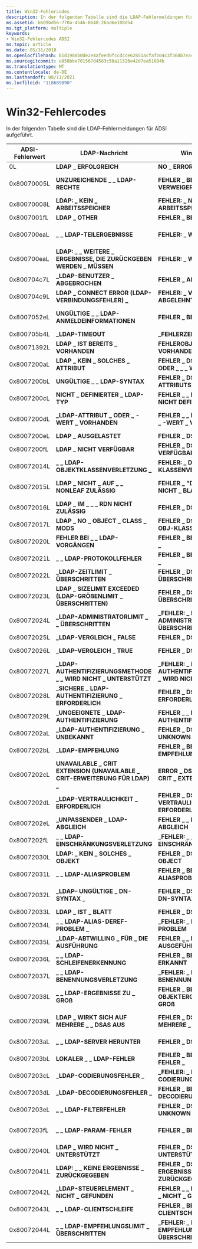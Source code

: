```yaml
---
title: Win32-Fehlercodes
description: In der folgenden Tabelle sind die LDAP-Fehlermeldungen für ADSI aufgeführt.
ms.assetid: b609bd56-770a-4546-8640-26ad6e108d54
ms.tgt_platform: multiple
keywords:
- Win32-Fehlercodes ADSI
ms.topic: article
ms.date: 05/31/2018
ms.openlocfilehash: b1d1986b0de2e4afeed0fccdcce62851acfaf104c3f360b7ea462410f4484f7e
ms.sourcegitcommit: e858bbe701567d4583c50a11326e42d7ea51804b
ms.translationtype: MT
ms.contentlocale: de-DE
ms.lasthandoff: 08/11/2021
ms.locfileid: "118689890"
---
```

# <a name="win32-error-codes"></a>Win32-Fehlercodes

In der folgenden Tabelle sind die LDAP-Fehlermeldungen für ADSI aufgeführt.



| ADSI-Fehlerwert | LDAP-Nachricht                           | Win32-Nachricht                               | Beschreibung                                      |
|------------------|----------------------------------------|---------------------------------------------|--------------------------------------------------|
| 0L               | **LDAP \_ ERFOLGREICH**                      | **NO \_ ERROR**                               | Vorgang erfolgreich.                             |
| 0x80070005L      | **UNZUREICHENDE \_ \_ LDAP-RECHTE**         | **FEHLER \_ BEIM \_ ZUGRIFF VERWEIGERT**                   | Der Benutzer verfügt über unzureichende Zugriffsrechte.             |
| 0x80070008L      | **LDAP: \_ KEIN \_ ARBEITSSPEICHER**                   | **FEHLER: \_ NICHT \_ GENÜGEND \_ ARBEITSSPEICHER**              | System ist nicht genügend Arbeitsspeicher verfügbar.                         |
| 0x8007001fL      | **LDAP \_ OTHER**                        | **FEHLER \_ BEIM FEHLER \_ "GEN"**                     | Unbekannter Fehler.                                   |
| 0x800700eaL      | **\_ \_ LDAP-TEILERGEBNISSE**             | **FEHLER: \_ WEITERE \_ DATEN**                       | Empfangene Teilergebnisse und Empfehlungen.          |
| 0x800700eaL      | **LDAP: \_ \_ WEITERE \_ ERGEBNISSE, DIE ZURÜCKGEBEN WERDEN \_ MÜSSEN**    | **FEHLER: \_ WEITERE \_ DATEN**                       | Es sollen weitere Ergebnisse zurückgegeben werden.                 |
| 0x800704c7L      | **\_LDAP-BENUTZER \_ ABGEBROCHEN**              | **FEHLER \_ ABGEBROCHEN**                        | Der Benutzer hat den Vorgang abgebrochen.                     |
| 0x800704c9L      | **LDAP \_ CONNECT ERROR (LDAP-VERBINDUNGSFEHLER) \_**               | **FEHLER: \_ VERBINDUNG \_ ABGELEHNT**              | Die Verbindung kann nicht hergestellt werden.                 |
| 0x8007052eL      | **UNGÜLTIGE \_ \_ LDAP-ANMELDEINFORMATIONEN**         | **FEHLER \_ BEI DER \_ ANMELDUNG**                   | Die angegebenen Anmeldeinformationen sind ungültig.                |
| 0x800705b4L      | **\_LDAP-TIMEOUT**                      | **\_FEHLERZEITÜBERSCHREITUNG**                          | Time out bei der Suche.                                |
| 0x80071392L      | **LDAP \_ IST BEREITS \_ VORHANDEN**              | **FEHLEROBJEKT \_ \_ IST BEREITS \_ VORHANDEN**          | Das Objekt ist bereits vorhanden.                           |
| 0x8007200aL      | **LDAP \_ KEIN \_ SOLCHES \_ ATTRIBUT**          | **FEHLER \_ DS \_ KEIN ATTRIBUT ODER \_ \_ \_ WERT**     | Das angeforderte Attribut ist nicht vorhanden.              |
| 0x8007200bL      | **UNGÜLTIGE \_ \_ LDAP-SYNTAX**              | **FEHLER \_ DS \_ UNGÜLTIGE \_ ATTRIBUTSYNTAX \_**   | Die Syntax ist ungültig.                             |
| 0x8007200cL      | **NICHT \_ DEFINIERTER \_ LDAP-TYP**              | **FEHLER \_ \_ DS-ATTRIBUTTYP \_ \_ NICHT DEFINIERT**   | Typ nicht definiert.                                |
| 0x8007200dL      | **\_LDAP-ATTRIBUT \_ ODER \_ -WERT \_ VORHANDEN** | **FEHLER \_ \_ DS-ATTRIBUT \_ ODER \_ -WERT \_ VORHANDEN** | Das Attribut ist vorhanden, oder der Wert wurde zugewiesen. |
| 0x8007200eL      | **LDAP \_ AUSGELASTET**                         | **FEHLER \_ DS \_ AUSGELASTET**                         | Der Server ist ausgelastet.                                  |
| 0x8007200fL      | **LDAP \_ NICHT VERFÜGBAR**                  | **FEHLER \_ DS \_ NICHT VERFÜGBAR**                  | Der Server ist nicht verfügbar.                         |
| 0x80072014L      | **\_ \_ LDAP-OBJEKTKLASSENVERLETZUNG \_**     | **FEHLER: \_ DS \_ OBJ-KLASSENVERLETZUNG \_ \_**        | Objektklassenverletzung.                          |
| 0x80072015L      | **LDAP \_ NICHT \_ AUF \_ \_ NONLEAF ZULÄSSIG**    | **FEHLER \_ "DS \_ \_ CANT" AUF NICHT \_ BLATT \_**          | Der Vorgang ist für ein Nichtblattobjekt nicht zulässig.  |
| 0x80072016L      | **LDAP \_ IM \_ \_ \_ RDN NICHT ZULÄSSIG**        | **FEHLER \_ DS \_ CANT \_ ON \_ RDN**                | Der Vorgang ist für ein RDN nicht zulässig.              |
| 0x80072017L      | **LDAP \_ NO \_ OBJECT \_ CLASS \_ MODS**      | **FEHLER \_ DS \_ CANT \_ MOD \_ OBJ-KLASSE \_**        | Die Objektklasse kann nicht geändert werden.                      |
| 0x80072020L      | **FEHLER BEI \_ \_ LDAP-VORGÄNGEN**            | **FEHLER \_ BEI \_ DS-VORGÄNGEN \_**            | Vorgangsfehler.                        |
| 0x80072021L      | **\_ \_ LDAP-PROTOKOLLFEHLER**              | **FEHLER \_ BEIM \_ DS-PROTOKOLL \_**              | Protokollfehler.                         |
| 0x80072022L      | **\_LDAP-ZEITLIMIT \_ ÜBERSCHRITTEN**          | **FEHLER \_ DS \_ TIMELIMIT \_ ÜBERSCHRITTEN**          | Das Zeitlimit wurde überschritten.                             |
| 0x80072023L      | **LDAP \_ SIZELIMIT EXCEEDED (LDAP-GRÖßENLIMIT \_ ÜBERSCHRITTEN)**          | **FEHLER \_ DS \_ SIZELIMIT \_ ÜBERSCHRITTEN**          | Das Größenlimit wurde überschritten.                             |
| 0x80072024L      | **\_LDAP-ADMINISTRATORLIMIT \_ \_ ÜBERSCHRITTEN**       | **\_FEHLER: \_ DS-ADMINISTRATORLIMIT \_ \_ ÜBERSCHRITTEN**       | Das Verwaltungslimit auf dem Server wurde überschritten.     |
| 0x80072025L      | **\_LDAP-VERGLEICH \_ FALSE**               | **FEHLER \_ DS \_ COMPARE \_ FALSE**               | Compare yielded **FALSE**.                       |
| 0x80072026L      | **\_LDAP–VERGLEICH \_ TRUE**                | **FEHLER \_ DS \_ COMPARE \_ TRUE**                | Vergleichen Sie den ergibten **TRUE-**.                        |
| 0x80072027L      | **\_LDAP-AUTHENTIFIZIERUNGSMETHODE \_ \_ WIRD NICHT \_ UNTERSTÜTZT** | **\_FEHLER: \_ DS-AUTHENTIFIZIERUNGSMETHODE \_ WIRD NICHT \_ \_ UNTERSTÜTZT** | Die Authentifizierungsmethode wird nicht unterstützt.      |
| 0x80072028L      | **\_SICHERE \_ LDAP-AUTHENTIFIZIERUNG \_ ERFORDERLICH**       | **FEHLER \_ DS \_ STRONG \_ AUTH \_ ERFORDERLICH**       | Eine sichere Authentifizierung ist erforderlich.               |
| 0x80072029L      | **\_UNGEEIGNETE \_ LDAP-AUTHENTIFIZIERUNG**          | **FEHLER \_ \_ DS: UNGEEIGNETE \_ AUTHENTIFIZIERUNG**          | Die Authentifizierung ist ungeeignet.                 |
| 0x8007202aL      | **\_LDAP-AUTHENTIFIZIERUNG \_ UNBEKANNT**                | **FEHLER \_ DS \_ AUTH \_ UNKNOWN**                | Unbekannter Authentifizierungsfehler.           |
| 0x8007202bL      | **\_LDAP-EMPFEHLUNG**                     | **FEHLER \_ BEI DER \_ DS-EMPFEHLUNG**                     | Die Empfehlung kann nicht aufgelöst werden.                         |
| 0x8007202cL      | **UNAVAILABLE \_ CRIT EXTENSION (UNAVAILABLE \_ CRIT-ERWEITERUNG FÜR LDAP) \_** | **ERROR \_ DS \_ UNAVAILABLE \_ CRIT \_ EXTENSION** | Die kritische Erweiterung ist nicht verfügbar.               |
| 0x8007202dL      | **\_LDAP-VERTRAULICHKEIT \_ ERFORDERLICH**    | **FEHLER \_ DS \_ VERTRAULICHKEIT \_ ERFORDERLICH**    | Vertraulichkeit ist erforderlich.                     |
| 0x8007202eL      | **\_UNPASSENDER \_ LDAP-ABGLEICH**      | **FEHLER \_ \_ DS– UNGEEIGNETER \_ ABGLEICH**      | Es gab einen ungeeigneten Abgleich.             |
| 0x8007202fL      | **\_ \_ LDAP-EINSCHRÄNKUNGSVERLETZUNG**        | **\_FEHLER: \_ \_ DS-EINSCHRÄNKUNGSVERLETZUNG**        | Es gab einen Einschränkensverstoß.                 |
| 0x80072030L      | **LDAP: \_ KEIN \_ SOLCHES \_ OBJEKT**             | **FEHLER \_ DS \_ NO SUCH \_ \_ OBJECT**             | Das Objekt ist nicht vorhanden.                           |
| 0x80072031L      | **\_ \_ LDAP-ALIASPROBLEM**               | **FEHLER \_ BEIM \_ DS-ALIASPROBLEM \_**               | Der Alias ist ungültig.                              |
| 0x80072032L      | **\_LDAP– UNGÜLTIGE \_ DN-SYNTAX \_**          | **FEHLER \_ DS \_ UNGÜLTIGE \_ \_ DN-SYNTAX**          | Distinguished Name verfügt über eine ungültige Syntax. |
| 0x80072033L      | **LDAP \_ IST \_ BLATT**                     | **FEHLER \_ DS \_ IS \_ LEAF**                     | Das -Objekt ist ein Blatt.                            |
| 0x80072034L      | **\_ \_ LDAP-ALIAS-DEREF-PROBLEM \_**        | **\_FEHLER: \_ DS-ALIAS \_ \_ DEREF-PROBLEM**        | Der Alias kann nicht dereferenzieren.                    |
| 0x80072035L      | **\_LDAP-ABTWILLING \_ FÜR \_ DIE AUSFÜHRUNG**       | **FEHLER \_ \_ DS, DER AUSGEFÜHRT \_ WERDEN SOLL \_**       | Der Server kann den Vorgang nicht ausführen.                 |
| 0x80072036L      | **\_ \_ LDAP-SCHLEIFENERKENNUNG**                 | **FEHLER \_ BEI \_ DS-SCHLEIFE \_ ERKANNT**                 | Es wurde eine Schleife erkannt.                               |
| 0x80072037L      | **\_ \_ LDAP-BENENNUNGSVERLETZUNG**            | **\_FEHLER: \_ DS-BENENNUNGSVERLETZUNG \_**            | Es gab eine Namensverletzung.                    |
| 0x80072038L      | **\_ \_ LDAP-ERGEBNISSE ZU \_ GROß**          | **FEHLER \_ BEI \_ DS-OBJEKTERGEBNISSEN \_ \_ ZU \_ GROß**  | Das Resultset ist zu groß.                        |
| 0x80072039L      | **LDAP \_ WIRKT SICH AUF MEHRERE \_ \_ DSAS AUS**      | **FEHLER \_ DS \_ WIRKT SICH AUF \_ MEHRERE \_ DSAS AUS**      | Es sind mehrere Verzeichnisdienstagenten betroffen.  |
| 0x8007203aL      | **\_ \_ LDAP-SERVER HERUNTER**                 | **FEHLER \_ DS \_ SERVER \_ DOWN**                 | Der LDAP-Server kann nicht kontaktiert werden.                  |
| 0x8007203bL      | **LOKALER \_ \_ LDAP-FEHLER**                 | **FEHLER \_ BEIM LOKALEN \_ DS-FEHLER \_**                 | Lokaler Fehler.                            |
| 0x8007203cL      | **\_LDAP-CODIERUNGSFEHLER \_**              | **\_FEHLER: \_ DS-CODIERUNGSFEHLER \_**              | Codierungsfehler.                         |
| 0x8007203dL      | **\_LDAP-DECODIERUNGSFEHLER \_**              | **FEHLER \_ BEI DER \_ DS-DECODIERUNG \_**              | Decodierungsfehler.                         |
| 0x8007203eL      | **\_ \_ LDAP-FILTERFEHLER**                | **FEHLER \_ DS \_ FILTER \_ UNKNOWN**              | Der Suchfilter ist schlecht.                        |
| 0x8007203fL      | **\_ \_ LDAP-PARAM-FEHLER**                 | **FEHLER \_ BEIM \_ DS-PARAM \_**                 | Ein fehlerhafter Parameter wurde an eine Funktion übergeben.        |
| 0x80072040L      | **LDAP \_ WIRD NICHT \_ UNTERSTÜTZT**               | **FEHLER \_ DS \_ NICHT \_ UNTERSTÜTZT**               | Das Feature wird nicht unterstützt.                           |
| 0x80072041L      | **LDAP: \_ \_ KEINE ERGEBNISSE \_ ZURÜCKGEGEBEN**        | **FEHLER \_ DS \_ KEINE ERGEBNISSE \_ \_ ZURÜCKGEGEBEN**        | Ergebnisse werden nicht zurückgegeben.                        |
| 0x80072042L      | **\_LDAP-STEUERELEMENT \_ NICHT \_ GEFUNDEN**          | **FEHLER \_ \_ DS-STEUERELEMENT \_ NICHT \_ GEFUNDEN**          | Das Steuerelement wurde nicht gefunden.                           |
| 0x80072043L      | **\_ \_ LDAP-CLIENTSCHLEIFE**                 | **FEHLER \_ BEI DS-CLIENTSCHLEIFE \_ \_**                 | Clientschleife wurde erkannt.                        |
| 0x80072044L      | **\_ \_ LDAP-EMPFEHLUNGSLIMIT \_ ÜBERSCHRITTEN**    | **\_FEHLER: \_ DS-EMPFEHLUNGSLIMIT \_ \_ ÜBERSCHRITTEN**    | Die Empfehlungsgrenze wurde überschritten.                         |



 

 

 




